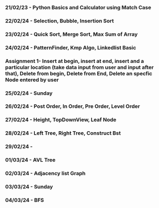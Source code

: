 ### 21/02/23 - Python Basics and Calculator using Match Case
### 22/02/24 - Selection, Bubble, Insertion Sort
### 23/02/24 - Quick Sort, Merge Sort, Max Sum of Array
### 24/02/24 - PatternFinder, Kmp Algo, Linkedlist Basic 
### Assignment 1- Insert at begin, insert at end, insert and a particular location (take data input from user and input after that), Delete from begin, Delete from End, Delete an specfic Node entered by user
### 25/02/24 - Sunday
### 26/02/24 - Post Order, In Order, Pre Order, Level Order
### 27/02/24 - Height, TopDownView, Leaf Node
### 28/02/24 - Left Tree, Right Tree, Construct Bst
### 29/02/24 - 
### 01/03/24 - AVL Tree
### 02/03/24 - Adjacency list Graph
### 03/03/24 - Sunday 
### 04/03/24 - BFS
